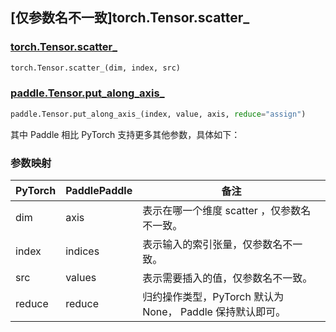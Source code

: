 ## [仅参数名不一致]torch.Tensor.scatter_

### [torch.Tensor.scatter_](https://pytorch.org/docs/1.13/generated/torch.Tensor.scatter_.html?highlight=scatter_#torch.Tensor.scatter_)

```python
torch.Tensor.scatter_(dim, index, src)
```

### [paddle.Tensor.put_along_axis_](https://www.paddlepaddle.org.cn/documentation/docs/zh/api/paddle/put_along_axis__cn.html#put-along-axis)

```python
paddle.Tensor.put_along_axis_(index, value, axis, reduce="assign")

```

其中 Paddle 相比 PyTorch 支持更多其他参数，具体如下：

### 参数映射
| PyTorch | PaddlePaddle | 备注    |
| ------- | ------------ | ------- |
| dim     | axis         | 表示在哪一个维度 scatter ，仅参数名不一致。 |
| index   | indices        | 表示输入的索引张量，仅参数名不一致。 |
| src     | values        | 表示需要插入的值，仅参数名不一致。 |
| reduce       | reduce       | 归约操作类型，PyTorch 默认为 None， Paddle 保持默认即可。 |
